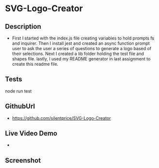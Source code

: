 # SVG-Logo-Creator

## Description
*  First I started with the index.js file creating variables to hold prompts fs and inquirer. Then I install jest and created an async function prompt user to ask the user a series of questions to generate a logo based of their selections. Next I created a lib folder holding the test file and shapes file. lastly, I used my README generator in last assignment to create this readme file.


## Tests
node run test


## GithubUrl
* https://github.com/silentprice/SVG-Logo-Creator

## Live Video Demo
* 

## Screenshot


